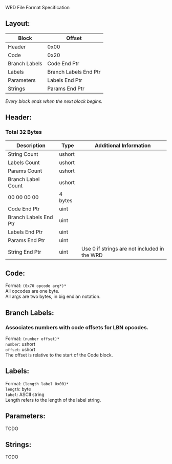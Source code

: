 ﻿WRD File Format Specification

## Layout:
| Block			| Offset |
| ------------- | ------- |
| Header		| 0x00	|
| Code			| 0x20	|
| Branch Labels	| Code End Ptr	|
| Labels		| Branch Labels End Ptr	|
| Parameters	| Labels End Ptr	|
| Strings		| Params End Ptr	|

_Every block ends when the next block begins._


## Header:
### Total 32 Bytes
| Description			| Type		| Additional Information |
| ---------------------	| -----	| -------------------------- |
| String Count			| ushort | |
| Labels Count			| ushort | |
| Params Count			| ushort | |
| Branch Label Count	| ushort | |
| 00 00 00 00			| 4 bytes | |
| Code End Ptr			| uint	| |
| Branch Labels End Ptr	| uint	| | 
| Labels End Ptr		| uint	| |
| Params End Ptr		| uint	| |
| String End Ptr		| uint	| Use 0 if strings are not included in the WRD |

## Code:
Format: `(0x70 opcode arg*)*`  
All opcodes are one byte.  
All args are two bytes, in big endian notation.  

## Branch Labels:
### Associates numbers with code offsets for LBN opcodes.  
Format: `(number offset)*`  
`number`: ushort  
`offset`: ushort  
The offset is relative to the start of the Code block.

## Labels:
Format: `(length label 0x00)*`  
`length`: byte  
`label`: ASCII string  
Length refers to the length of the label string.

## Parameters:
TODO

## Strings:
TODO
